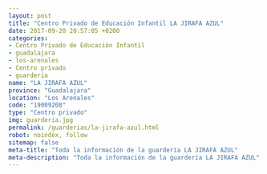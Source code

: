 ```yaml
---
layout: post
title: "Centro Privado de Educación Infantil LA JIRAFA AZUL"
date: 2017-09-20 20:57:05 +0200
categories:
- Centro Privado de Educación Infantil
- guadalajara
- los-arenales
- Centro privado
- guarderia
name: "LA JIRAFA AZUL"
province: "Guadalajara"
location: "Los Arenales"
code: "19009208"
type: "Centro privado"
img: guarderia.jpg
permalink: /guarderias/la-jirafa-azul.html
robot: noindex, follow
sitemap: false
meta-title: "Toda la información de la guardería LA JIRAFA AZUL"
meta-description: "Toda la información de la guardería LA JIRAFA AZUL"
---
```

